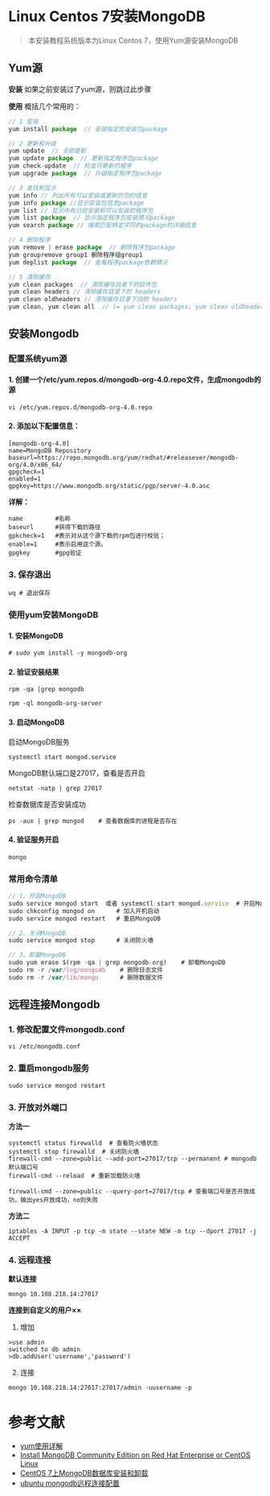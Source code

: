 # Linux Centos 7安装MongoDB

> 本安装教程系统版本为Linux Centos 7，使用Yum源安装MongoDB

## Yum源
**安装**
如果之前安装过了yum源，则跳过此步骤

**使用**
概括几个常用的： 
```js
// 1 安装 
yum install package  // 安装指定的安装包package 

// 2 更新和升级 
yum update  // 全部更新 
yum update package  // 更新指定程序包package
yum check-update  // 检查可更新的程序 
yum upgrade package  // 升级指定程序包package 

// 3 查找和显示 
yum info // 列出所有可以安装或更新的包的信息
yum info package //显示安装包信息package 
yum list // 显示所有已经安装和可以安装的程序包 
yum list package  // 显示指定程序包安装情况package
yum search package // 搜索匹配特定字符的package的详细信息

// 4 删除程序 
yum remove | erase package  // 删除程序包package
yum groupremove group1 删除程序组group1 
yum deplist package  // 查看程序package依赖情况

// 5 清除缓存 
yum clean packages  // 清除缓存目录下的软件包 
yum clean headers // 清除缓存目录下的 headers 
yum clean oldheaders // 清除缓存目录下旧的 headers 
yum clean, yum clean all  // (= yum clean packages; yum clean oldheaders) 清除缓存目录下的软件包及旧的headers
```

## 安装Mongodb
### 配置系统yum源
#### 1. 创建一个/etc/yum.repos.d/mongodb-org-4.0.repo文件，生成mongodb的源
```
vi /etc/yum.repos.d/mongodb-org-4.0.repo
```

#### 2. 添加以下配置信息：
```
[mongodb-org-4.0]
name=MongoDB Repository
baseurl=https://repo.mongodb.org/yum/redhat/#releasever/mongodb-org/4.0/x86_64/
gpgcheck=1
enabled=1
gpgkey=https://www.mongodb.org/static/pgp/server-4.0.asc
```

**详解：**
```
name         #名称
baseurl      #获得下载的路径
gpkcheck=1   #表示对从这个源下载的rpm包进行校验；
enable=1     #表示启用这个源。
gpgkey       #gpg验证
```

### 3. 保存退出
```
wq # 退出保存
```

### 使用yum安装MongoDB
#### 1. 安装MongoDB
```
# sudo yum install -y mongodb-org
```
<!-- ![配图]() -->

#### 2. 验证安装结果
```
rpm -qa |grep mongodb
```
```
rpm -ql mongodb-org-server
```

#### 3. 启动MongoDB
启动MongoDB服务
```
systemctl start mongod.service
```

MongoDB默认端口是27017，查看是否开启
```
netstat -natp | grep 27017
```

检查数据库是否安装成功
```
ps -aux | grep mongod    # 查看数据库的进程是否存在
```

#### 4. 验证服务开启
```
mongo
```

### 常用命令清单
```js
// 1、开启MongoDB
sudo service mongod start  或者 systemctl start mongod.service  # 开启MongoDB
sudo chkconfig mongod on      # 加入开机启动
sudo service mongod restart   # 重启MongoDB

// 2、关闭MongoDB
sudo service mongod stop      # 关闭防火墙

// 3、卸载MongoDB
sudo yum erase $(rpm -qa | grep mongodb-org)    # 卸载MongoDB
sudo rm -r /var/log/mongodb    # 删除日志文件
sudo rm -r /var/lib/mongo      # 删除数据文件
```

## 远程连接Mongodb
### 1. 修改配置文件mongodb.conf
```
vi /etc/mongodb.conf
```

### 2. 重启mongodb服务
```
sudo service mongod restart 
```

### 3. 开放对外端口
**方法一**
```
systemctl status firewalld  # 查看防火墙状态
systemctl stop firewalld  # 关闭防火墙
firewall-cmd --zone=public --add-port=27017/tcp --permanent # mongodb默认端口号
firewall-cmd --reload  # 重新加载防火墙

firewall-cmd --zone=public --query-port=27017/tcp # 查看端口号是否开放成功，输出yes开放成功，no则失败
```

**方法二**
```
iptables -A INPUT -p tcp -m state --state NEW -m tcp --dport 27017 -j ACCEPT
```

### 4. 远程连接
**默认连接**
```
mongo 10.108.218.14:27017
```
**连接到自定义的用户××**
1. 增加
```
>use admin
switched to db admin
>db.addUser('username','password')
```

2. 连接
```
mongo 10.108.218.14:27017:27017/admin -uusername -p
```


# 参考文献
- [yum使用详解](https://blog.csdn.net/u011305680/article/details/52767230)
- [Install MongoDB Community Edition on Red Hat Enterprise or CentOS Linux](https://docs.mongodb.com/manual/tutorial/install-mongodb-on-red-hat/)
- [CentOS 7上MongoDB数据库安装和卸载](https://www.linuxidc.com/Linux/2017-11/148495.htm)
- [ubuntu mongodb远程连接配置](https://www.jianshu.com/p/03aff57dfe46)